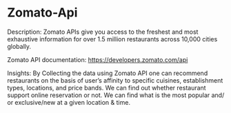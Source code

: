 # Zomato-Api

Description:
Zomato APIs give you access to the freshest and most exhaustive information for over 1.5 million restaurants across 10,000 cities globally.

Zomato API documentation: https://developers.zomato.com/api

Insights:
By Collecting the data using Zomato API one can recommend restaurants on the basis of user’s affinity to specific cuisines, establishment types, locations, and price bands.
We can find out whether restaurant support online reservation or not.
We can find what is the most popular and/ or exclusive/new at a given location & time.
